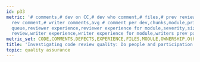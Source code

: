 ```yaml
---
id: p33
metric: '# comments,# dev on CC,# dev who comment,# files,# prev review on a bug,#
  rev comment,# writer comments,avg # comment per dev,chunks,module,priority,review
  queue,reviewer experience,reviewer experience for module,severity,size(LOC]),super
  review,writer experience,writer experience for module,writers prev patch'
metric_set: CODE,COMMENTS,DEFECTS,EXPERIENCE,FILES,MODULE,OWNERSHIP,Others,PARTICIPANTS,QUEUE
title: 'Investigating code review quality: Do people and participation matter?'
topic: quality assurance
---
```

